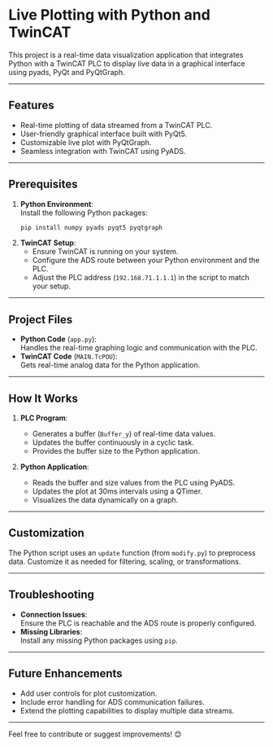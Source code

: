 # Live Plotting with Python and TwinCAT

This project is a real-time data visualization application that integrates Python with a TwinCAT PLC to display live data in a graphical interface using pyads, PyQt and PyQtGraph.

---

## Features
- Real-time plotting of data streamed from a TwinCAT PLC.
- User-friendly graphical interface built with PyQt5.
- Customizable live plot with PyQtGraph.
- Seamless integration with TwinCAT using PyADS.

---

## Prerequisites
1. **Python Environment**:  
   Install the following Python packages:
   ```bash
   pip install numpy pyads pyqt5 pyqtgraph
   ```
2. **TwinCAT Setup**:
   - Ensure TwinCAT is running on your system.
   - Configure the ADS route between your Python environment and the PLC.
   - Adjust the PLC address (`192.168.71.1.1.1`) in the script to match your setup.

---

## Project Files
- **Python Code** (`app.py`):  
  Handles the real-time graphing logic and communication with the PLC.
- **TwinCAT Code** (`MAIN.TcPOU`):  
  Gets real-time analog data for the Python application.

---

## How It Works
1. **PLC Program**:
   - Generates a buffer (`Buffer_y`) of real-time data values.
   - Updates the buffer continuously in a cyclic task.
   - Provides the buffer size to the Python application.

2. **Python Application**:
   - Reads the buffer and size values from the PLC using PyADS.
   - Updates the plot at 30ms intervals using a QTimer.
   - Visualizes the data dynamically on a graph.

---

## Customization
  The Python script uses an `update` function (from `modify.py`) to preprocess data. Customize it as needed for filtering, scaling, or transformations.

---

## Troubleshooting
- **Connection Issues**:  
  Ensure the PLC is reachable and the ADS route is properly configured.
- **Missing Libraries**:  
  Install any missing Python packages using `pip`.

---

## Future Enhancements
- Add user controls for plot customization.
- Include error handling for ADS communication failures.
- Extend the plotting capabilities to display multiple data streams.

---

Feel free to contribute or suggest improvements! 😊
